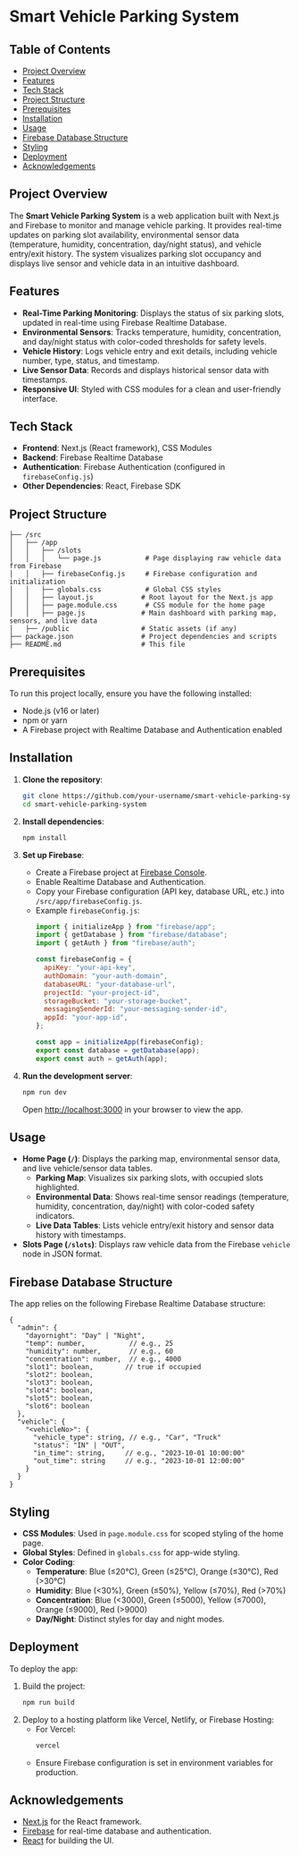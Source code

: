 # Smart Vehicle Parking System

## Table of Contents
- [Project Overview](#project-overview)
- [Features](#features)
- [Tech Stack](#tech-stack)
- [Project Structure](#project-structure)
- [Prerequisites](#prerequisites)
- [Installation](#installation)
- [Usage](#usage)
- [Firebase Database Structure](#firebase-database-structure)
- [Styling](#styling)
- [Deployment](#deployment)
- [Acknowledgements](#acknowledgements)

## Project Overview
The **Smart Vehicle Parking System** is a web application built with Next.js and Firebase to monitor and manage vehicle parking. It provides real-time updates on parking slot availability, environmental sensor data (temperature, humidity, concentration, day/night status), and vehicle entry/exit history. The system visualizes parking slot occupancy and displays live sensor and vehicle data in an intuitive dashboard.

## Features
- **Real-Time Parking Monitoring**: Displays the status of six parking slots, updated in real-time using Firebase Realtime Database.
- **Environmental Sensors**: Tracks temperature, humidity, concentration, and day/night status with color-coded thresholds for safety levels.
- **Vehicle History**: Logs vehicle entry and exit details, including vehicle number, type, status, and timestamp.
- **Live Sensor Data**: Records and displays historical sensor data with timestamps.
- **Responsive UI**: Styled with CSS modules for a clean and user-friendly interface.

## Tech Stack
- **Frontend**: Next.js (React framework), CSS Modules
- **Backend**: Firebase Realtime Database
- **Authentication**: Firebase Authentication (configured in `firebaseConfig.js`)
- **Other Dependencies**: React, Firebase SDK

## Project Structure
```
├── /src
│   ├── /app
│   │   ├── /slots
│   │   │   └── page.js           # Page displaying raw vehicle data from Firebase
│   │   ├── firebaseConfig.js     # Firebase configuration and initialization
│   │   ├── globals.css           # Global CSS styles
│   │   ├── layout.js            # Root layout for the Next.js app
│   │   ├── page.module.css       # CSS module for the home page
│   │   ├── page.js              # Main dashboard with parking map, sensors, and live data
│   ├── /public                  # Static assets (if any)
├── package.json                 # Project dependencies and scripts
├── README.md                    # This file
```

## Prerequisites
To run this project locally, ensure you have the following installed:
- Node.js (v16 or later)
- npm or yarn
- A Firebase project with Realtime Database and Authentication enabled

## Installation
1. **Clone the repository**:
   ```bash
   git clone https://github.com/your-username/smart-vehicle-parking-system.git
   cd smart-vehicle-parking-system
   ```

2. **Install dependencies**:
   ```bash
   npm install
   ```

3. **Set up Firebase**:
   - Create a Firebase project at [Firebase Console](https://console.firebase.google.com/).
   - Enable Realtime Database and Authentication.
   - Copy your Firebase configuration (API key, database URL, etc.) into `/src/app/firebaseConfig.js`.
   - Example `firebaseConfig.js`:
     ```javascript
     import { initializeApp } from "firebase/app";
     import { getDatabase } from "firebase/database";
     import { getAuth } from "firebase/auth";

     const firebaseConfig = {
       apiKey: "your-api-key",
       authDomain: "your-auth-domain",
       databaseURL: "your-database-url",
       projectId: "your-project-id",
       storageBucket: "your-storage-bucket",
       messagingSenderId: "your-messaging-sender-id",
       appId: "your-app-id",
     };

     const app = initializeApp(firebaseConfig);
     export const database = getDatabase(app);
     export const auth = getAuth(app);
     ```

4. **Run the development server**:
   ```bash
   npm run dev
   ```
   Open [http://localhost:3000](http://localhost:3000) in your browser to view the app.

## Usage
- **Home Page (`/`)**: Displays the parking map, environmental sensor data, and live vehicle/sensor data tables.
  - **Parking Map**: Visualizes six parking slots, with occupied slots highlighted.
  - **Environmental Data**: Shows real-time sensor readings (temperature, humidity, concentration, day/night) with color-coded safety indicators.
  - **Live Data Tables**: Lists vehicle entry/exit history and sensor data history with timestamps.
- **Slots Page (`/slots`)**: Displays raw vehicle data from the Firebase `vehicle` node in JSON format.

## Firebase Database Structure
The app relies on the following Firebase Realtime Database structure:
```
{
  "admin": {
    "dayornight": "Day" | "Night",
    "temp": number,           // e.g., 25
    "humidity": number,       // e.g., 60
    "concentration": number,  // e.g., 4000
    "slot1": boolean,        // true if occupied
    "slot2": boolean,
    "slot3": boolean,
    "slot4": boolean,
    "slot5": boolean,
    "slot6": boolean
  },
  "vehicle": {
    "<vehicleNo>": {
      "vehicle_type": string, // e.g., "Car", "Truck"
      "status": "IN" | "OUT",
      "in_time": string,     // e.g., "2023-10-01 10:00:00"
      "out_time": string     // e.g., "2023-10-01 12:00:00"
    }
  }
}
```

## Styling
- **CSS Modules**: Used in `page.module.css` for scoped styling of the home page.
- **Global Styles**: Defined in `globals.css` for app-wide styling.
- **Color Coding**: 
  - **Temperature**: Blue (≤20°C), Green (≤25°C), Orange (≤30°C), Red (>30°C)
  - **Humidity**: Blue (<30%), Green (≤50%), Yellow (≤70%), Red (>70%)
  - **Concentration**: Blue (<3000), Green (≤5000), Yellow (≤7000), Orange (≤9000), Red (>9000)
  - **Day/Night**: Distinct styles for day and night modes.

## Deployment
To deploy the app:
1. Build the project:
   ```bash
   npm run build
   ```
2. Deploy to a hosting platform like Vercel, Netlify, or Firebase Hosting:
   - For Vercel:
     ```bash
     vercel
     ```
   - Ensure Firebase configuration is set in environment variables for production.

## Acknowledgements
- [Next.js](https://nextjs.org/) for the React framework.
- [Firebase](https://firebase.google.com/) for real-time database and authentication.
- [React](https://reactjs.org/) for building the UI.
